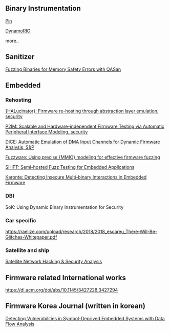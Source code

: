 ## Binary Instrumentation

[Pin](https://www.intel.com/content/www/us/en/developer/articles/tool/pin-a-dynamic-binary-instrumentation-tool.html)

[DynamoRIO](https://dynamorio.org/)

more..

## Sanitizer

[Fuzzing Binaries for Memory Safety Errors with QASan](https://ieeexplore.ieee.org/abstract/document/9230171)

## Embedded
### Rehosting
[{HALucinator}: Firmware re-hosting through abstraction layer emulation, security](https://www.usenix.org/conference/usenixsecurity20/presentation/clements)

[P2IM: Scalable and Hardware-independent Firmware Testing via Automatic Peripheral Interface Modeling, security](https://www.usenix.org/conference/usenixsecurity20/presentation/feng)

[DICE: Automatic Emulation of DMA Input
Channels for Dynamic Firmware Analysis, S&P](https://ieeexplore.ieee.org/abstract/document/9519398/)

[Fuzzware: Using precise {MMIO} modeling for effective firmware fuzzing](https://www.usenix.org/conference/usenixsecurity22/presentation/scharnowski)

[SHiFT: Semi-hosted Fuzz Testing for Embedded Applications](https://www.usenix.org/conference/usenixsecurity24/presentation/mera)

[Karonte: Detecting Insecure Multi-binary Interactions in Embedded Firmware](https://ieeexplore.ieee.org/abstract/document/9152796)

### DBI
SoK: Using Dynamic Binary Instrumentation for Security

### Car specific  
https://raelize.com/upload/research/2018/2018_escareu_There-Will-Be-Glitches-Whitepaper.pdf

### Satellite and ship
[Satellite Network Hacking & Security Analysis](https://d1wqtxts1xzle7.cloudfront.net/45222871/IJCSS-1200_Published-libre.pdf?1462020975=&response-content-disposition=inline%3B+filename%3DSatellite_Network_Hacking_and_Security_A.pdf&Expires=1754377126&Signature=AFM3xTEGuK-55ggztTcEcrBl7NziYwyw6LljrYCerlBJ6IIHV6FRA6vgWAOreUuGxdpgD0IW-5fUO-xnjgyb5ST828q73-I07YDu8DQId5iqQFOEX7k9t84g2asBlsdsmY33R8HsKWEjrlh3JVn16fuYrvT7fSzmXnV60RGGD1QJo3~jj5hULe42iNtuWvJkBV1FUVjJSGhlc9IesqfJXwoNXyU5nfpGBlKXXChfI1LNXFamQ~S6JrzlXpBqthFDGGn~iJZf~~PzL9pBfiqLTunG8YQdZ9i1uWAeq71EyQRJr18XU1RdW7IL3Qcl7g6urggobgUzY-Nt67SEoVChzQ__&Key-Pair-Id=APKAJLOHF5GGSLRBV4ZA)

## Firmware related International works

https://dl.acm.org/doi/abs/10.1145/3427228.3427294

## Firmware Korea Journal (written in korean)

[Detecting Vulnerabilities in Symbol-Deprived Embedded Systems with Data Flow Analysis](https://koreascience.kr/article/JAKO202513454005534.page)

